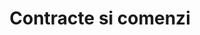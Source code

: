 ---
title: Contracte si comenzi
layout: home
nav_order: 6
has_children: true
permalink: /Contracte/Contracte_comenzi
---